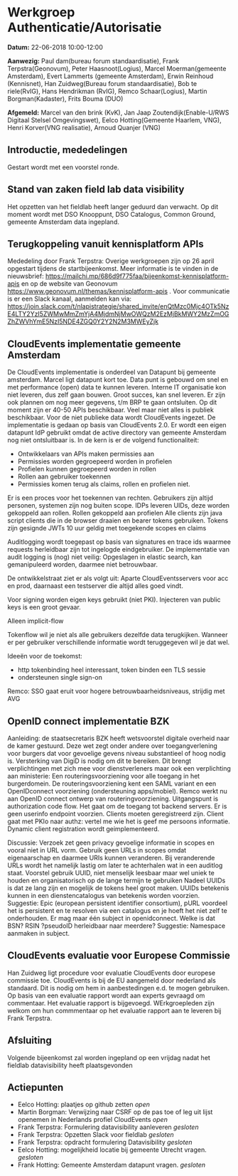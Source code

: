 # Werkgroep Authenticatie/Autorisatie

**Datum:** 22-06-2018 10:00-12:00

**Aanwezig:** 
Paul dam(bureau forum standaardisatie), Frank Terpstra(Geonovum), Peter Haasnoot(Logius), Marcel Moerman(gemeente Amsterdam), Evert Lammerts (gemeente Amsterdam), Erwin Reinhoud (Kennisnet), Han Zuidweg(Bureau forum standaardisatie), Bob te riele(RvIG), Hans Hendrikman (RvIG), Remco Schaar(Logius), Martin Borgman(Kadaster), Frits Bouma (DUO) 

**Afgemeld:** Marcel van den brink (KvK), Jan Jaap Zoutendijk(Enable-U/RWS Digitaal Stelsel Omgevingswet), Eelco Hotting(Gemeente Haarlem, VNG), Henri Korver(VNG realisatie), Arnoud Quanjer (VNG)
##	Introductie, mededelingen

Gestart wordt met een voorstel ronde. 

## Stand van zaken field lab data visibility
Het opzetten van het fieldlab heeft langer geduurd dan verwacht. Op dit moment wordt met DSO Knooppunt, DSO Catalogus, Common Ground, gemeente Amsterdam data ingepland.

## Terugkoppeling vanuit kennisplatform APIs
Mededeling door Frank Terpstra: Overige werkgroepen zijn op 26 april opgestart tijdens de startbijeenkomst. Meer informatie is te vinden in de nieuwsbrief:
https://mailchi.mp/686d9f775faa/bijeenkomst-kennisplatform-apis en op de website van Geonovum https://www.geonovum.nl/themas/kennisplatform-apis . Voor communicatie is er een Slack kanaal, aanmelden kan via:
https://join.slack.com/t/nlapistrategie/shared_invite/enQtMzc0Mjc4OTk5NzE4LTY2YzI5ZWMwMmZmYjA4MjdmNjMwOWQzM2EzMjBkMWY2MzZmOGZhZWVhYmE5NzI5NDE4ZGQ0Y2Y2N2M3MWEyZjk


## CloudEvents implementatie gemeente Amsterdam
De CloudEvents implementatie is onderdeel van Datapunt bij gemeente amsterdam. Marcel ligt datapunt kort toe. 
Data punt is gebouwd om snel en met performance (open) data te kunnen leveren. Interne IT organisatie kon niet leveren, dus zelf gaan bouwen. Groot succes, kan snel leveren. 
Er zijn ook plannen om nog meer gegevens, t/m BRP te gaan ontsluiten. Op dit moment zijn er 40-50 APIs beschikbaar. Veel maar niet alles is publiek beschikbaar. Voor de niet publieke data wordt CloudEvents ingezet.
De implementatie is gedaan op basis van CloudEvents 2.0. Er wordt een eigen datapunt IdP gebruikt omdat de active directory van gemeente Amsterdam nog niet ontsluitbaar is.
In de kern is er de volgend functionaliteit:

* Ontwikkelaars van APIs maken permissies aan
* Permissies worden gegroepeerd worden in profielen
* Profielen kunnen gegroepeerd worden in rollen
* Rollen aan gebruiker toekennen
* Permissies komen terug als claims, rollen en profielen niet.

Er is een proces voor het toekennen van rechten.
Gebruikers zijn altijd personen, systemen zijn nog buiten scope.
IDPs leveren UIDs, deze worden gekoppeld aan rollen. Rollen gekoppeld aan profielen
Alle clients zijn java script clients die in de browser draaien en bearer tokens gebruiken.
Tokens zijn gesignde JWTs 10 uur geldig met toegekende scopes en claims

Auditlogging wordt toegepast op basis van signatures en trace ids waarmee requests herleidbaar zijn tot ingelogde eindgebruiker.
De implementatie van audit logging is (nog) niet veilig:
Opgeslagen in elastic search, kan gemanipuleerd worden, daarmee niet betrouwbaar.

De ontwikkelstraat ziet er als volgt uit: Aparte CloudEventsservers voor acc en prod, daarnaast een testserver die altijd alles goed vindt.

Voor signing worden eigen keys gebruikt (niet PKI). Injecteren van public keys is een groot gevaar.

Alleen implicit-flow

Tokenflow wil je niet als alle gebruikers dezelfde data terugkijken. Wanneer er per gebruiker verschillende informatie wordt teruggegeven wil je dat wel.

Ideeën voor de toekomst:
* http tokenbinding heel interessant, token binden een TLS sessie
* ondersteunen single sign-on

Remco: SSO gaat eruit voor hogere betrouwbaarheidsniveaus, strijdig met AVG


## OpenID connect implementatie BZK
Aanleiding: de staatsecretaris BZK heeft wetsvoorstel digitale overheid naar de kamer gestuurd. Deze wet zegt onder andere over toegangverlening voor burgers dat voor gevoelige gevens niveau substantieel of hoog nodig is. Versterking van DigiD is nodig om dit te bereiken. 
Dit brengt verplichtingen met zich mee voor dienstverleners maar ook een verplichting aan ministerie: Een routeringsvoorziening voor alle toegang in het burgerdomein. 
De routeringsvoorziening kent een SAML variant en een OpenIDconnect voorziening (ondersteuning apps/mobiel).
Remco werkt nu aan OpenID connect ontwerp van routeringvoorziening. Uitgangspunt is authorization code flow. Het gaat om de toegang tot backend servers.
Er is geen userinfo endpoint voorzien. Clients moeten geregistreerd zijn. Client gaat met PKIo naar authz: vertel me wie het is geef me persoons informatie.
Dynamic client registration wordt geimplementeerd.

Discussie:
Verzoek zet geen privacy gevoelige informatie in scopes en vooral niet in URL vorm.
Gebruik geen URLs in scopes omdat eigenaarschap en daarmee URIs kunnen veranderen.
Bij veranderende URLs wordt het namelijk lastig om later te achterhalen wat in een auditlog staat.
Voorstel gebruik UUID, niet menselijk leesbaar maar wel uniek te houden en organisatorisch op de lange termijn te gebruiken
Nadeel UUIDs is dat ze lang zijn en mogelijk de tokens heel groot maken.
UUIDs betekenis kunnen in een dienstencatalogus van betekenis worden voorzien.
Suggestie: Epic (european persistent identifier consortium), pURL voordeel het is persistent en te resolven via een catalogus en je hoeft het niet zelf te onderhouden.
Er mag maar één subject in openidconnect. Welke is dat BSN? RSIN ?pseudoID herleidbaar naar meerdere?
Suggestie: Namespace aanmaken in subject.

## CloudEvents evaluatie voor Europese Commissie
Han Zuidweg ligt procedure voor evaluatie CloudEvents door europese commissie toe. CloudEvents is bij de EU aangemeld door nederland als standaard. Dit is nodig om hem in aanbestedingen e.d. te mogen gebruiken. Op basis van een evaluatie rapport wordt aan experts gevraagd om commentaar. Het evaluatie rapport is bijgevoegd. WErkgroepleden zijn welkom om hun commmentaar op het evaluatie rapport aan te leveren bij Frank Terpstra.  

## Afsluiting
Volgende bijeenkomst zal worden ingepland op een vrijdag nadat het fieldlab datavisibility heeft plaatsgevonden 

## Actiepunten
* Eelco Hotting: plaatjes op github zetten *open*
* Martin Borgman: Verwijzing naar CSRF op de pas toe of leg uit lijst openemen in Nederlands profiel CloudEvents *open*
* Frank Terpstra: Formulering datavisibility aanleveren *gesloten*
* Frank Terpstra: Opzetten Slack voor fieldlab *gesloten*
* Frank Terpstra: opdracht formulering Datavisibility *gesloten*
* Eelco Hotting: mogelijkheid locatie bij gemeente Utrecht vragen. *gesloten*
* Frank Hotting: Gemeente Amsterdam datapunt vragen. *gesloten*
